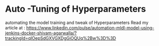 # Auto -Tuning of Hyperparameters
automating the model training and tweak of Hyperparameters
Read my article at : https://www.linkedin.com/pulse/automation-mldl-model-using-jenkins-docker-shivam-agarwalla/?trackingId=qIOepSdGXVGXDgGiOQUq%2Bw%3D%3D
